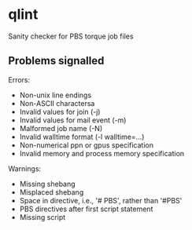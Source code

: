 qlint
=====
Sanity checker for PBS torque job files

Problems signalled
------------------
Errors:
  * Non-unix line endings
  * Non-ASCII charactersa
  * Invalid values for join (-j)
  * Invalid values for mail event (-m)
  * Malformed job name (-N)
  * Invalid walltime format (-l walltime=...)
  * Non-numerical ppn or gpus specification
  * Invalid memory and process memory specification

Warnings:
  * Missing shebang
  * Misplaced shebang
  * Space in directive, i.e., '# PBS', rather than '#PBS'
  * PBS directives after first script statement
  * Missing script

